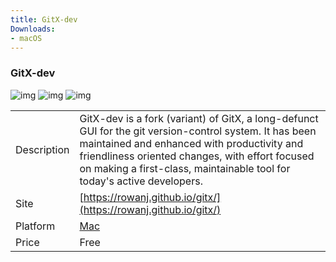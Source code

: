 ```yaml
---
title: GitX-dev
Downloads:
- macOS
---
```


### GitX-dev

![img](http://placehold.it/200x150)
![img](http://placehold.it/200x150)
![img](http://placehold.it/200x150)

| | |
| --- | --- |
| Description | GitX-dev is a fork (variant) of GitX, a long-defunct GUI for the git version-control system. It has been maintained and enhanced with productivity and friendliness oriented changes, with effort focused on making a first-class, maintainable tool for today's active developers. |
| Site | [https://rowanj.github.io/gitx/](https://rowanj.github.io/gitx/) |
| Platform | [Mac](https://rowanj.github.io/gitx/) |
| Price | Free |
